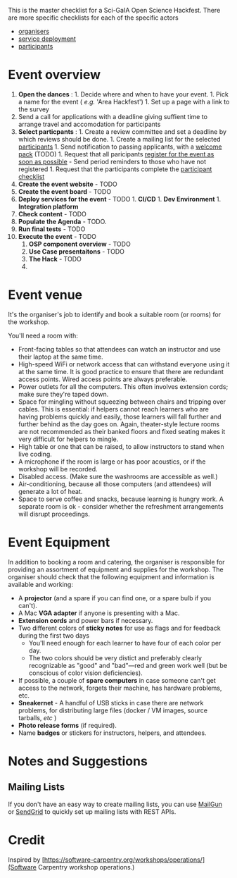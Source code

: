 This is the master checklist for a Sci-GaIA Open Science Hackfest. There are more specific checklists for each of the specific actors

  * [organisers](organisers/checklist.md)
  * [service deployment](services/checklist.md)
  * [participants](participants/checklist.md)

# Event overview

  1. **Open the dances** :
    1. Decide where and when to have your event.
    1. Pick a name for the event ( _e.g._ 'Area Hackfest')
    1. Set up a page with a link to the survey
  1. Send a call for applications with a deadline giving suffient time to arrange travel and accomodation for participants
  1. **Select particpants** :
    1.  Create a review committee and set a deadline by which reviews should be done.
    1. Create a mailing list for the selected [participants](#MailingList)
    1. Send notification to passing applicants, with a [welcome pack](participants/welcome-pack.md) (TODO)
    1. Request that all paricipants [register for the event as soon as possible](#registration) - Send period reminders to those who have not registered
    1. Request that the participants complete the [participant checklist](participants/checklist.md)
  1. **Create the event website** - TODO
  1. **Create the event board** - TODO
  1. **Deploy services for the event** - TODO
    1. **CI/CD**
    1. **Dev Environment**
    1. **Integration platform**
  1. **Check content** - TODO
  1. **Populate the Agenda** - TODO.
  1. **Run final tests** - TODO
  1. **Execute the event** - TODO
      1. **OSP component overview** - TODO
      1. **Use Case presentaitons** - TODO
      1. **The Hack** - TODO
      1.

# Event venue

It's the organiser's job to identify and book a suitable room (or rooms) for the workshop.

You'll need a room with:

  * Front-facing tables so that attendees can watch an instructor and use their laptop at the same time.
  * High-speed WiFi or network access that can withstand everyone using it at the same time. It is good practice to ensure that there are redundant access points. Wired access points are always preferable.
  * Power outlets for all the computers. This often involves extension cords; make sure they're taped down.
  * Space for mingling without squeezing between chairs and tripping over cables. This is essential: if helpers cannot reach learners who are having problems quickly and easily, those learners will fall further and further behind as the day goes on. Again, theater-style lecture rooms are not recommended as their banked floors and fixed seating makes it very difficult for helpers to mingle.
  * High table or one that can be raised, to allow instructors to stand when live coding.
  * A microphone if the room is large or has poor acoustics, or if the workshop will be recorded.
  * Disabled access. (Make sure the washrooms are accessible as well.)
  * Air-conditioning, because all those computers (and attendees) will generate a lot of heat.
  * Space to serve coffee and snacks, because learning is hungry work. A separate room is ok - consider whether the refreshment arrangements will disrupt proceedings.

# Event Equipment

In addition to booking a room and catering, the organiser is responsible for providing an assortment of equipment and supplies for the workshop. The organiser should check that the following equipment and information is available and working:

  * A **projector** (and a spare if you can find one, or a spare bulb if you can't).
  * A Mac **VGA adapter** if anyone is presenting with a Mac.
  * **Extension cords** and power bars if necessary.
  * Two different colors of **sticky notes** for use as flags and for feedback during the first two days
    - You'll need enough for each learner to have four of each color per day.
    - The two colors should be very distict and preferably clearly recognizable as "good" and "bad"—red and green work well (but be conscious of color vision deficiencies).
  * If possible, a couple of **spare computers** in case someone can't get access to the network, forgets their machine, has hardware problems, etc.
  * **Sneakernet** - A handful of USB sticks in case there are network problems, for distributing large files (docker / VM images, source tarballs, _etc_ )
  * **Photo release forms** (if required).
  * Name **badges** or stickers for instructors, helpers, and attendees.

# Notes and Suggestions


## Mailing Lists <a id="MailingList"></a>
If you don't have an easy way to create mailing lists, you can use [MailGun](http://www.mailgun.com/) or [SendGrid](https://sendgrid.com/) to quickly set up mailing lists with REST APIs.

# Credit

Inspired by [https://software-carpentry.org/workshops/operations/](Software Carpentry workshop operations.)
